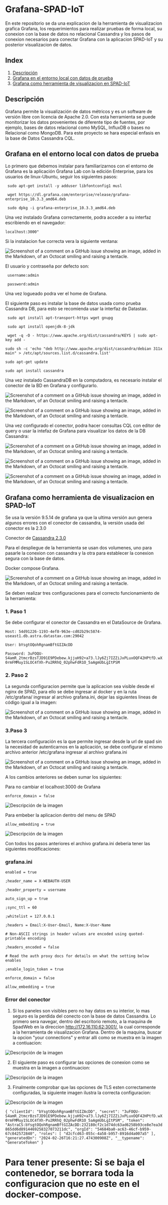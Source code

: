 # Grafana-SPAD-IoT
En este repositorio se da una explicacion de la herramienta de visualizacion grafica Grafana, los requerimientos para realizar pruebas de forma local, su conexion con la base de datos no relacional Cassandra y los pasos de conexion necesarios para conectar Grafana con la aplicacion SPAD-IoT y su posterior visualizacion de datos.

## Index

1. [Descripción](#Descripción)
2. [Grafana en el entorno local con datos de prueba](#Grafana-en-el-entorno-local-con-datos-de-prueba)
3. [Grafana como herramienta de visualizacion en SPAD-IoT](#Grafana-como-herramienta-de-visualizacion-en-SPAD-IoT)


## Descripción

Grafana permite la visualización de datos métricos y es un software de versión libre con licencia de Apache 2.0. Con esta herramienta se puede monitorizar los datos provenientes de diferente tipo de fuentes, por ejemplo, bases de datos relacional como MySQL, InfluxDB o bases no Relacional como MongoDB. Para este proyecto se hara especial enfasis en la base de Datos Cassandra CQL.

## Grafana en el entorno local con datos de prueba

Lo primero que debemos instalar para familiarizarnos con el entorno de Grafana es la aplicación Grafana Lab con la edición Enterprise, para los usuarios de linux-Ubuntu, seguir los siguientes pasos:

` sudo apt-get install -y adduser libfontconfig1 musl`

` wget https://dl.grafana.com/enterprise/release/grafana-enterprise_10.3.3_amd64.deb`

` sudo dpkg -i grafana-enterprise_10.3.3_amd64.deb`

Una vez instalado Grafana correctamente, podra acceder a su interfaz escribiendo en el navegador:

`localhost:3000"`

Si la instalacion fue correcta vera la siguiente ventana:

![Screenshot of a comment on a GitHub issue showing an image, added in the Markdown, of an Octocat smiling and raising a tentacle.](https://i.postimg.cc/cJqrbDs9/Captura-de-pantalla-2024-02-23-131130.png)

El usuario y contraseña por defecto son:

` username:admin`

` password:admin`

Una vez logueado podra ver el home de Grafana.

El siguiente paso es instalar la base de datos usada como prueba Cassandra DB, para esto se recomienda usar la interfaz de Datastax.

` sudo apt install apt-transport-https wget gnupg`

` sudo apt install openjdk-8-jdk`

` wget -q -O - https://www.apache.org/dist/cassandra/KEYS | sudo apt-key add -`

`sudo sh -c 'echo "deb http://www.apache.org/dist/cassandra/debian 311x main" > /etc/apt/sources.list.d/cassandra.list'`

`sudo apt-get update`

`sudo apt install cassandra`

Una vez instalado CassandraDB en la computadora, es necesario instalar el conector de la BD en Grafana y configurarlo.

![Screenshot of a comment on a GitHub issue showing an image, added in the Markdown, of an Octocat smiling and raising a tentacle.](https://i.postimg.cc/hvFHTdg5/Captura-de-pantalla-2024-02-23-132952.png)

![Screenshot of a comment on a GitHub issue showing an image, added in the Markdown, of an Octocat smiling and raising a tentacle.](https://i.postimg.cc/J4RXM7BN/Captura-de-pantalla-2024-02-23-133342.png)

Una vez configurado el conector, podra hacer consultas CQL con editor de query o usar la intefaz de Grafana para visualizar los datos de la DB Cassandra:

![Screenshot of a comment on a GitHub issue showing an image, added in the Markdown, of an Octocat smiling and raising a tentacle.](Capturas/prueba1.png)

![Screenshot of a comment on a GitHub issue showing an image, added in the Markdown, of an Octocat smiling and raising a tentacle.](Capturas/prueba2.png)

![Screenshot of a comment on a GitHub issue showing an image, added in the Markdown, of an Octocat smiling and raising a tentacle.](Capturas/prueba3.png)


## Grafana como herramienta de visualizacion en SPAD-IoT

Se usa la versión 9.5.14 de grafana ya que la ultima versión aun genera algunos errores con el conector de cassandra, la versión usada del conector es la 2.3.0 

Conector de [Cassandra 2.3.0](https://github.com/HadesArchitect/GrafanaCassandraDatasource/releases/download/2.3.0/cassandra-datasource-2.3.0.zip)

Para el despliegue de la herramienta se usan dos volumenes, uno para pasarle la conexion con cassandra y la otra para establecer la conexion segura con la base de datos.

Docker compose Grafana.

![Screenshot of a comment on a GitHub issue showing an image, added in the Markdown, of an Octocat smiling and raising a tentacle.](https://i.postimg.cc/Vv7g8J4N/Captura-de-pantalla-2024-02-23-141018.png)

Se deben realizar tres configuraciones para el correcto funcionamiento de la herramienta:

### 1. Paso 1
Se debe configurar el conector de Cassandra en el DataSource de Grafana.

`Host: 54d91226-1193-4ef8-963e-cd02b29c5874-useast1.db.astra.datastax.com:29042`

`User: bYsgtOQohRgnamBftGIZAcDD `

`Password: 3uFOQU-S4amR_2tmcrBzsTJD91E9PDebew.kjjuH92+a73.lJy6Zj7IZZiJxPLuxOQF42HPtfD.wX0rmFMMuy1SLOC4fXh-Pu2RRhQ_02phwFdR1O_5aAgmUbLgItPSM `

### 2. Paso 2
La segunda configuracion permite que la aplicacion sea visible desde el nginx de SPAD, para ello se debe ingresar al docker y en la ruta /etc/grafana/ ingresar al archivo grafana.ini, dejar las siguientes lineas de código igual a la imagen:

![Screenshot of a comment on a GitHub issue showing an image, added in the Markdown, of an Octocat smiling and raising a tentacle.](https://i.postimg.cc/wB7n1dnM/Captura-de-pantalla-2024-02-23-142335.png)

### 3.Paso 3
La tercera configuración es la que permite ingresar desde la url de spad sin la necesidad de autenticarnos en la aplicación, se debe configurar el mismo archivo anterior /etc/grafana ingresar al archivo grafana.ini

![Screenshot of a comment on a GitHub issue showing an image, added in the Markdown, of an Octocat smiling and raising a tentacle.](Capturas/auth_proxy.png)

A los cambios anteriores se deben sumar los siguientes:

Para no cambiar el localhost:3000 de Grafana

`enforce_domain = false `

![Descripción de la imagen](Capturas/enforced_domain.png)

Para embeber la aplicacion dentro del menu de SPAD

`allow_embedding = true`

![Descripción de la imagen](Capturas/allow_embedding.png)

Con todos los pasos anteriores el archivo grafana.ini deberia tener las siguientes modificaciones:

### grafana.ini

`enabled = true`

`;header_name = X-WEBAUTH-USER`

`;header_property = username`

`auto_sign_up = true`

`;sync_ttl = 60`

`;whitelist = 127.0.0.1`

`;headers = Email:X-User-Email, Name:X-User-Name`

`# Non-ASCII strings in header values are encoded using quoted-printable encoding`

`;headers_encoded = false`

`# Read the auth proxy docs for details on what the setting below enables`

`;enable_login_token = true`

`enforce_domain = false`

`allow_embedding = true`

### Error del conector

1. Si los paneles son visibles pero no hay datos en su interior, lo mas seguro es la perdida del conecto con la base de datos Cassandra. Lo primero sera navegar, dentro del escritorio remoto, a la maquina de SpadWeb en la direccion http://172.16.110.62:3001/, la cual corresponde a la herramienta de visualizacion Grafana. Dentro de la maquina, buscar la opcion "your connections" y entrar alli como se muestra en la imagen a contiuacion:

![Descripción de la imagen](Capturas/configuracion1.png)

2. El siguiente paso es configurar las opciones de conexion como se muestra en la imagen a continuacion:

![Descripción de la imagen](Capturas/configuracion2.png)

3. Finalmente comprobar que las opciones de TLS esten correctamente configuradas, la siguiente imagen ilustra la correcta configuracion:

![Descripción de la imagen](Capturas/configuracion3.png)

`{
  "clientId": "bYsgtOQohRgnamBftGIZAcDD",
  "secret": "3uFOQU-S4amR_2tmcrBzsTJD91E9PDebew.kjjuH92+a73.lJy6Zj7IZZiJxPLuxOQF42HPtfD.wX0rmFMMuy1SLOC4fXh-Pu2RRhQ_02phwFdR1O_5aAgmUbLgItPSM",
  "token": "AstraCS:bYsgtOQohRgnamBftGIZAcDD:232180cf2c1d74dc63ad6258b93ce8e7ea3d865dd6d8914469258327073211dc",
  "orgId": "54684ba0-ac63-46cf-b959-67c042572840",
  "roles": [
    "d2cfcd63-055c-4a58-b957-8916d4a007a5"
  ],
  "generatedOn": "2024-02-26T16:21:27.474300908Z",
  "__typename": "GenerateToken"
}`


# Para tener presente: Si se baja el contenedor, se borrara toda la configuracion que no este en el docker-compose.
